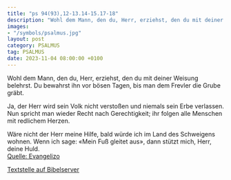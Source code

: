 ```yaml
---
title: "ps 94(93),12-13.14-15.17-18"
description: "Wohl dem Mann, den du, Herr, erziehst, den du mit deiner Weisung belehrst. Du bewahrst ihn vor bösen Tagen, bis man dem Frevler die Grube gräbt.  Ja, der Herr wird sein Volk nicht verstoßen und niemals sein Erbe verlassen. Nun spricht man wieder Recht nach Gerechtigkeit; ihr ...."
images:
- "/symbols/psalmus.jpg"
layout: post
category: PSALMUS
tag: PSALMUS
date: 2023-11-04 08:00:00 +0100
---
```

Wohl dem Mann, den du, Herr, erziehst,
den du mit deiner Weisung belehrst.
Du bewahrst ihn vor bösen Tagen,
bis man dem Frevler die Grube gräbt.

Ja, der Herr wird sein Volk nicht verstoßen
und niemals sein Erbe verlassen.
Nun spricht man wieder Recht nach Gerechtigkeit;
ihr folgen alle Menschen mit redlichem Herzen.<!--more-->

Wäre nicht der Herr meine Hilfe,
bald würde ich im Land des Schweigens wohnen.
Wenn ich sage: «Mein Fuß gleitet aus»,
dann stützt mich, Herr, deine Huld.<br>
[Quelle: Evangelizo](https://evangeliumtagfuertag.org/DE/gospel)

[Textstelle auf Bibelserver](https://www.bibleserver.com/EU/ps94(93),12-13.14-15.17-18)
